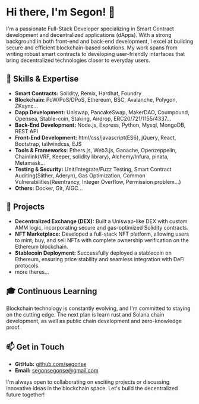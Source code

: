 # Hi there, I'm Segon! 👋

I'm a passionate Full-Stack Developer specializing in Smart Contract development and decentralized applications (dApps). With a strong background in both front-end and back-end development, I excel at building secure and efficient blockchain-based solutions. My work spans from writing robust smart contracts to developing user-friendly interfaces that bring decentralized technologies closer to everyday users.

## 🌟 Skills & Expertise

- **Smart Contracts:** Solidity, Remix, Hardhat, Foundry
- **Blockchain:** PoW/PoS/DPoS, Ethereum, BSC, Avalanche, Polygon, ZKsync...
- **Dapp Development:** Uniswap, PancakeSwap, MakerDAO, Coumpound, Opensea, Stable-coin, Staking, Airdrop, ERC20/721/1155/4337...
- **Back-End Development:** Node.js, Express, Python, Mysql, MongoDB, REST API
- **Front-End Development:** html/css/javascript(ES6), jQuery, React, Bootstrap, tailwindcss, EJS
- **Tools & Frameworks:** Ethers.js, Web3.js, Ganache, Openzeppelin, Chainlink(VRF, Keeper, solidity library), Alchemy/Infura, pinata, Metamask...
- **Testing & Security:** Unit/Integrate/Fuzz Testing, Smart Contract Auditing(Slither, Aderyn), Gas Optimization, Common Vulnerabilities(Reentrancy, Integer Overflow, Permission problem...)
- **Others:** Docker, Git, AIGC...

## 🚀 Projects

- **Decentralized Exchange (DEX):** Built a Uniswap-like DEX with custom AMM logic, incorporating secure and gas-optimized Solidity contracts.
- **NFT Marketplace:** Developed a full-stack NFT platform, allowing users to mint, buy, and sell NFTs with complete ownership verification on the Ethereum blockchain.
- **Stablecoin Deployment:** Successfully deployed a stablecoin on Ethereum, ensuring price stability and seamless integration with DeFi protocols.
- more theres...

## 🎓 Continuous Learning

Blockchain technology is constantly evolving, and I'm committed to staying on the cutting edge. The next plan is learn rust and Solana chain development, as well as public chain development and zero-knowledge proof.

## 📫 Get in Touch

- **GitHub:** [github.com/segonse](https://github.com/segonse)
- **Email:** segonsegonse@gmail.com

I'm always open to collaborating on exciting projects or discussing innovative ideas in the blockchain space. Let's build the decentralized future together!
